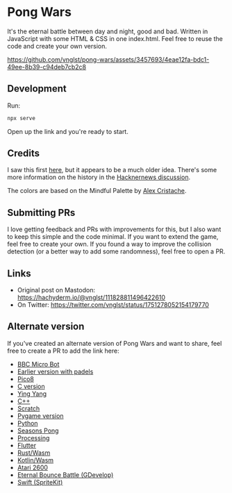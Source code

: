 # Pong Wars

It's the eternal battle between day and night, good and bad. Written in JavaScript with some HTML & CSS in one index.html. Feel free to reuse the code and create your own version.

https://github.com/vnglst/pong-wars/assets/3457693/4eae12fa-bdc1-49ee-8b39-c94deb7cb2c8

## Development

Run:

```sh
npx serve
```

Open up the link and you're ready to start.

## Credits

I saw this first [here](https://twitter.com/nicolasdnl/status/1749715070928433161), but it appears to be a much older idea. There's some more information on the history in the [Hacknernews discussion](https://news.ycombinator.com/item?id=39159418).

The colors are based on the Mindful Palette by [Alex Cristache](https://twitter.com/AlexCristache/status/1738610343499157872).

## Submitting PRs

I love getting feedback and PRs with improvements for this, but I also want to keep this simple and the code minimal. If you want to extend the game, feel free to create your own. If you found a way to improve the collision detection (or a better way to add some randomness), feel free to open a PR.

## Links

- Original post on Mastodon: https://hachyderm.io/@vnglst/111828811496422610
- On Twitter: https://twitter.com/vnglst/status/1751278052154179770

## Alternate version

If you've created an alternate version of Pong Wars and want to share, feel free to create a PR to add the link here:

- [BBC Micro Bot](https://mastodon.me.uk/@bbcmicrobot/111829277042377169)
- [Earlier version with padels](https://twitter.com/CasualEffects/status/1390290306206216196)
- [Pico8](https://www.pico-8-edu.com/?c=AHB4YQHaAT3vsH558QbF5cXZxd3F_Uedc010zTVJ_gCnN3F6-RNE_SuEUXRRUa8tpK9wzE3nZMedcvntx9y1MpRnV4Xp0v3ZTrm0EUzMSQTsOWBuJL5-8C2Cl0gG0vK2sXTtKYyQN81iujMXPUN03Vq0FGXNajPzGtHOXUGgE3zegFI4hIIzoYCyC7ITgzcogmTuIaba7Nqzz48mh5JFxYFgKllpExWB7ZVnKAaH5qvd3SzqTLA0aZrR1Wy0GFywwsjUQhgOznQ3jtx6QCkisOCWvA9ngqFsZXMnFyKJhkynGFYEyZmCBcaIkk5BMF3YVRBX7RcFcZtGQbRQEN9GU_uMVEkSiRNn_aR55AmGqmBbiigfGuqybCXz5QnZI3W_Lutw2Ph4FOMn6Scn0lBgoSsFi3KlgIGpya1iYRY=&g=w-w-w-w1HQHw-w2Xw-w3Xw-w2HQH)
- [C version](https://github.com/BrunoLevy/TinyPrograms)
- [Ying Yang](https://twitter.com/a__islam/status/1751485227787034863)
- [C++](https://invent.kde.org/carlschwan/pongwars/-/blob/master/src/scene.cpp?ref_type=heads)
- [Scratch](https://scratch.mit.edu/projects/957461584)
- [Pygame version](https://github.com/BjoernSchilberg/py-pong-wars)
- [Python](https://github.com/vocdex/pong-wars-python)
- [Seasons Pong](https://github.com/hmak-dev/seasons-pong)
- [Processing](https://github.com/riktov/processing-pong-wars)
- [Flutter](https://github.com/flikkr/flutter_pong_wars)
- [Rust/Wasm](https://github.com/wasmhub-dev/pong_wars.rs)
- [Kotlin/Wasm](https://github.com/wasmhub-dev/pong_wars.kt)
- [Atari 2600](https://forums.atariage.com/topic/360475-pong-wars-atari-2600)
- [Eternal Bounce Battle (GDevelop)](https://gd.games/victrisgames/eternal-bounce-battle)
- [Swift (SpriteKit)](https://github.com/frederik-jacques/ios-pongwars)
